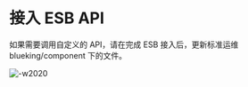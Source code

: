 # 接入 ESB API

如果需要调用自定义的 API，请在完成 ESB 接入后，更新标准运维 blueking/component 下的文件。

![-w2020](../assets/33.png)
